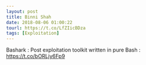 ```yaml
---
layout: post
title: Binni Shah
date: 2018-08-06 01:00:22
tourl: https://t.co/LfZIicBDza
tags: [Exploitation]
---
```

Bashark : Post exploitation toolkit written in pure Bash : https://t.co/bORLjy6Fp9